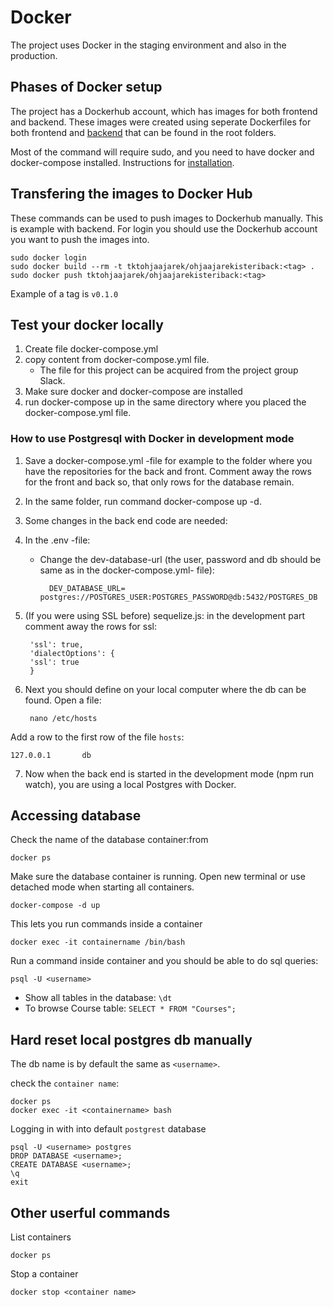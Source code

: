 # Docker

The project uses Docker in the staging environment and also in the production.


## Phases of Docker setup

The project has a Dockerhub account, which has images for both frontend and backend.
These images were created using seperate Dockerfiles for both frontend and [backend](https://github.com/TKT-ohjaajarekisteri/TKT-ohjaajarekisteri-back/blob/login/Dockerfile) that can be found in the root folders.

Most of the command will require sudo, and you need to have docker and docker-compose installed. Instructions for [installation](https://docker-hy.github.io/part0/).

## Transfering the images to Docker Hub

These commands can be used to push images to Dockerhub manually. This is example with backend. For login you should use the Dockerhub account you want to push the images into.

    sudo docker login 
    sudo docker build --rm -t tktohjaajarek/ohjaajarekisteriback:<tag> .
    sudo docker push tktohjaajarek/ohjaajarekisteriback:<tag>

Example of a tag is `v0.1.0`


## Test your docker locally

1. Create file docker-compose.yml
2. copy content from docker-compose.yml file. 
	- The file for this project can be acquired from the project group Slack.
3. Make sure docker and docker-compose are installed
4. run docker-compose up in the same directory where you placed the docker-compose.yml file.


### How to use Postgresql with Docker in development mode

1. Save a docker-compose.yml -file for example to the folder where you have the repositories for the back and front. Comment away the rows for the front and back so, that only rows for the database remain. 
2. In the same folder, run command docker-compose up -d.
3. Some changes in the back end code are needed:
4. In the .env -file: 

	- Change the dev-database-url (the user, password and db should be same as in the docker-compose.yml- file):

			DEV_DATABASE_URL= postgres://POSTGRES_USER:POSTGRES_PASSWORD@db:5432/POSTGRES_DB

5. (If you were using SSL before) sequelize.js: in the development part comment away the rows for ssl:

		'ssl': true,
		'dialectOptions': {
		'ssl': true
		}

6. Next you should define on your local computer where the db can be found. Open a file:

		nano /etc/hosts

Add a row to the first row of the file `hosts`: 

	127.0.0.1       db

7. Now when the back end is started in the development mode (npm run watch), you are using a local Postgres with Docker.


## Accessing database

Check the name of the database container:from

	docker ps

Make sure the database container is running. Open new terminal or use detached mode when starting all containers.

	docker-compose -d up

This lets you run commands inside a container

	docker exec -it containername /bin/bash 

Run a command inside container and you should be able to do sql queries:

	psql -U <username>

- Show all tables in the database: `\dt` 
- To browse Course table: `SELECT * FROM "Courses";`


## Hard reset local postgres db manually

The db name is by default the same as `<username>`.

check the `container name`:

	docker ps
	docker exec -it <containername> bash
	
Logging in with <username> into default `postgrest` database
	
	psql -U <username> postgres
	DROP DATABASE <username>;
	CREATE DATABASE <username>;
	\q
	exit


## Other userful commands

List containers

	docker ps

Stop a container

	docker stop <container name>
